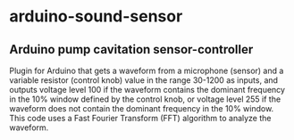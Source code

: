 # arduino-sound-sensor
## Arduino pump cavitation sensor-controller

Plugin for Arduino that gets a waveform from a microphone (sensor) and a variable resistor (control knob) value in the range 30-1200 as inputs, and outputs voltage level  100 if the waveform contains the dominant frequency in the 10% window defined by the control knob, or voltage level 255 if the waveform does not contain the dominant frequency in the 10% window. This code uses a Fast Fourier Transform (FFT) algorithm to analyze the waveform.
